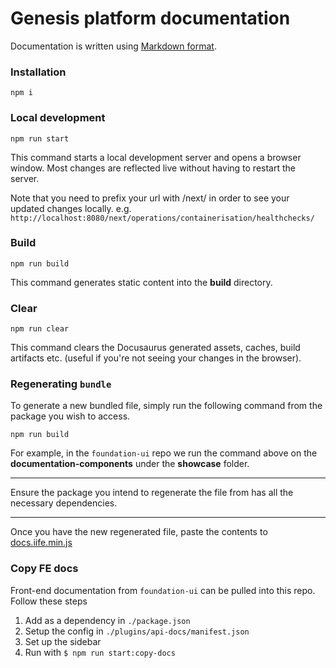 # Genesis platform documentation

Documentation is written using [Markdown format](markdown-syntax.md).

### Installation

```
npm i
```

### Local development

```
npm run start
```

This command starts a local development server and opens a browser window. Most changes are reflected live without having to restart the server.

Note that you need to prefix your url with /next/ in order to see your updated changes locally. e.g. `http://localhost:8080/next/operations/containerisation/healthchecks/`

### Build

```
npm run build
```

This command generates static content into the **build** directory.

### Clear

```
npm run clear
```

This command clears the Docusaurus generated assets, caches, build artifacts etc. (useful if you're not seeing your changes in the browser).

### Regenerating `bundle`

To generate a new bundled file, simply run the following command from the package you wish to access.

```
npm run build
```

For example, in the `foundation-ui` repo we run the command above on the **documentation-components** under the **showcase** folder.

***
Ensure the package you intend to regenerate the file from has all the necessary dependencies.
***
Once you have the new regenerated file, paste the contents to [docs.iife.min.js]( static/js/docs.iife.min.js)

### Copy FE docs

Front-end documentation from `foundation-ui` can be pulled into this repo. Follow these steps

1. Add as a dependency in `./package.json`
2. Setup the config in `./plugins/api-docs/manifest.json`
3. Set up the sidebar
4. Run with `$ npm run start:copy-docs`
